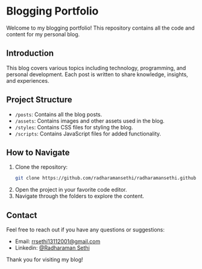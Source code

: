 
# Blogging Portfolio

Welcome to my blogging portfolio! This repository contains all the code and content for my personal blog.

## Introduction

This blog covers various topics including technology, programming, and personal development. Each post is written to share knowledge, insights, and experiences.

## Project Structure

- `/posts`: Contains all the blog posts.
- `/assets`: Contains images and other assets used in the blog.
- `/styles`: Contains CSS files for styling the blog.
- `/scripts`: Contains JavaScript files for added functionality.

## How to Navigate

1. Clone the repository:
    ```bash
    git clone https://github.com/radharamansethi/radharamansethi.github.io.git
    ```
2. Open the project in your favorite code editor.
3. Navigate through the folders to explore the content.

## Contact

Feel free to reach out if you have any questions or suggestions:

- Email: [rrsethi13112001@gmail.com](mailto:rrsethi13112001@gmail.com)
- Linkedin: [@Radharaman Sethi](https://www.linkedin.com/in/radharaman-sethi-53a3b1200/)

Thank you for visiting my blog!
